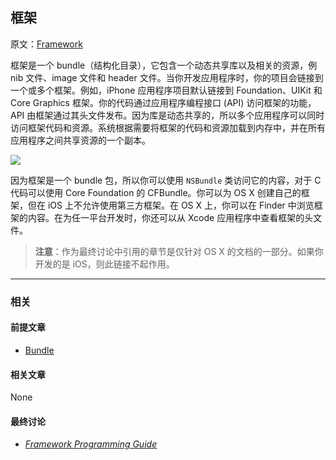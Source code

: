 ## 框架

原文：[Framework](https://developer.apple.com/library/archive/documentation/General/Conceptual/DevPedia-CocoaCore/Framework.html#//apple_ref/doc/uid/TP40008195-CH56-SW1)

框架是一个 bundle（结构化目录），它包含一个动态共享库以及相关的资源，例 nib 文件、image 文件和 header 文件。当你开发应用程序时，你的项目会链接到一个或多个框架。例如，iPhone 应用程序项目默认链接到 Foundation、UIKit 和 Core Graphics 框架。你的代码通过应用程序编程接口 (API) 访问框架的功能，API 由框架通过其头文件发布。因为库是动态共享的，所以多个应用程序可以同时访问框架代码和资源。系统根据需要将框架的代码和资源加载到内存中，并在所有应用程序之间共享资源的一个副本。

![](https://gitee.com/junteng/images/raw/master/img/20220114113556.png)

因为框架是一个 bundle 包，所以你可以使用 `NSBundle` 类访问它的内容，对于 C 代码可以使用 Core Foundation 的 CFBundle。你可以为 OS X 创建自己的框架，但在 iOS 上不允许使用第三方框架。在 OS X 上，你可以在 Finder 中浏览框架的内容。在为任一平台开发时，你还可以从 Xcode 应用程序中查看框架的头文件。

> **注意**：作为最终讨论中引用的章节是仅针对 OS X 的文档的一部分。如果你开发的是 iOS，则此链接不起作用。

---

### 相关

#### 前提文章

- [Bundle](https://github.com/teney97/iOS-CocoaCoreCompetencies-Chinese/blob/main/Content/Bundle.md)

#### 相关文章

None

#### 最终讨论

* *[Framework Programming Guide](https://developer.apple.com/library/archive/documentation/MacOSX/Conceptual/BPFrameworks/Frameworks.html#//apple_ref/doc/uid/10000183i)*





